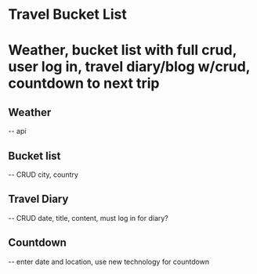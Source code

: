 # Travel Bucket List

# Weather, bucket list with full crud, user log in, travel diary/blog w/crud, countdown to next trip
## Weather
-- api 
## Bucket list 
-- CRUD city, country
## Travel Diary
-- CRUD date, title, content, must log in for diary?
## Countdown 
-- enter date and location, use new technology for countdown 
